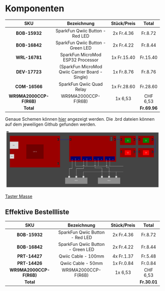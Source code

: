 # Komponenten


| SKU                     | Bezeichnung                                      | Stück/Preis |  Total       |
|:-----------------------:|:------------------------------------------------:|:-----------:|:------------:|
| **BOB-15932**           | SparkFun Qwiic Button - Red LED                  | 2x Fr.4.36  | Fr.8.72      |
| **BOB-16842**           | SparkFun Qwiic Button - Green LED                | 2x Fr.4.22  | Fr.8.44      |
| **WRL-16781**           | SparkFun MicroMod ESP32 Processor                | 1x Fr.15.40 | Fr.15.40     |
| **DEV-17723**           | (SparkFun MicroMod Qwiic Carrier Board - Single) | 1x Fr.8.76  | Fr.8.76      |
| **COM-16566**           | SparkFun Qwiic Quad Relay                        | 1x Fr.28.60 | Fr.28.60     | 
| **WR9MA2000CCP-F(R6B)** | WR9MA2000CCP-F(R6B)                              | 1x 6,53     | CHF 6,53     |
| **Total**               |                                                  |             | **Fr.69.96** |


Genaue Schemen können [hier](https://www.altium365.com/viewer/de/) angezeigt werden.
Die .brd dateien können auf dem jeweiligen Github gefunden werden.

![Schema](img/schema-v2.svg)

[Taster Masse](https://www.pcb-3d.com/wordpress/models/sw_zhejiang_omten_electronics_tsd1265/)


## Effektive Bestellliste

| SKU                     | Bezeichnung                                      | Stück/Preis |  Total       |
|:-----------------------:|:------------------------------------------------:|:-----------:|:------------:|
| **BOB-15932**           | SparkFun Qwiic Button - Red LED                  | 2x Fr.4.36  | Fr.8.72      |
| **BOB-16842**           | SparkFun Qwiic Button - Green LED                | 2x Fr.4.22  | Fr.8.44      |
| **PRT-14427**           | Qwiic Cable - 100mm                              | 4x Fr.1.37  | Fr.5.48      |
| **PRT-14426**           | Qwiic Cable - 50mm                               | 1x Fr.0.84  | Fr.0.84      |
| **WR9MA2000CCP-F(R6B)** | WR9MA2000CCP-F(R6B)                              | 1x 6,53     | CHF 6,53     |
| **Total**               |                                                  |             | **Fr.30.01** |
